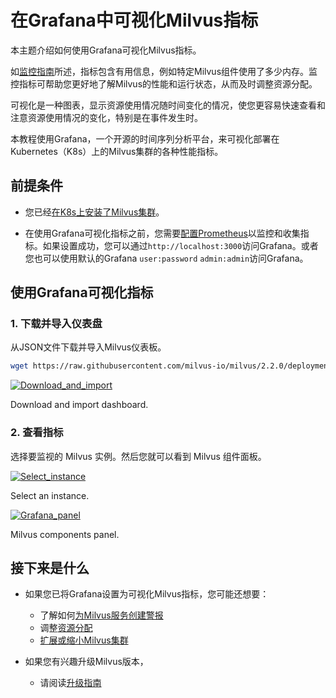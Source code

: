 在Grafana中可视化Milvus指标
====================

本主题介绍如何使用Grafana可视化Milvus指标。

如[监控指南](monitor.md)所述，指标包含有用信息，例如特定Milvus组件使用了多少内存。监控指标可帮助您更好地了解Milvus的性能和运行状态，从而及时调整资源分配。

可视化是一种图表，显示资源使用情况随时间变化的情况，使您更容易快速查看和注意资源使用情况的变化，特别是在事件发生时。

本教程使用Grafana，一个开源的时间序列分析平台，来可视化部署在Kubernetes（K8s）上的Milvus集群的各种性能指标。

前提条件
----

* 您已经[在K8s上安装了Milvus集群](install_cluster-helm.md)。

* 在使用Grafana可视化指标之前，您需要[配置Prometheus](monitor.md)以监控和收集指标。如果设置成功，您可以通过`http://localhost:3000`访问Grafana。或者您也可以使用默认的Grafana `user:password` `admin:admin`访问Grafana。

使用Grafana可视化指标
--------------

### 1. 下载并导入仪表盘

从JSON文件下载并导入Milvus仪表板。

```bash
wget https://raw.githubusercontent.com/milvus-io/milvus/2.2.0/deployments/monitor/grafana/milvus-dashboard.json

```

[![Download_and_import](https://milvus.io/static/ced62bc2eb07e9cbde6d1eb00c0fbd88/1263b/import_dashboard.png "Download and import dashboard.")](https://milvus.io/static/ced62bc2eb07e9cbde6d1eb00c0fbd88/bbbf7/import_dashboard.png)

Download and import dashboard.

### 2. 查看指标

选择要监视的 Milvus 实例。然后您就可以看到 Milvus 组件面板。

[![Select_instance](https://milvus.io/static/00a1238cd0f98b4337ea94777e8f4b46/1263b/grafana_select.png "Select an instance.")](https://milvus.io/static/00a1238cd0f98b4337ea94777e8f4b46/bbbf7/grafana_select.png)

Select an instance.

[![Grafana_panel](https://milvus.io/static/bb8fa0d4fce3c044cb540a7bc7ff4f11/1263b/grafana_panel.png "Milvus components panel.")](https://milvus.io/static/bb8fa0d4fce3c044cb540a7bc7ff4f11/bbbf7/grafana_panel.png)

Milvus components panel.

接下来是什么
------

* 如果您已将Grafana设置为可视化Milvus指标，您可能还想要：
	+ 了解如何[为Milvus服务创建警报](alert.md)
	+ 调整[资源分配](allocate.md)
	+ [扩展或缩小Milvus集群](scaleout.md)

* 如果您有兴趣升级Milvus版本，
	+ 请阅读[升级指南](upgrade.md)
